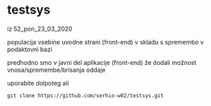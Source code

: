 # testsys
iz 52_pon_23_03_2020 

populacija vsebine uvodne strani (front-end) v skladu s spremembo v podaktovni bazi

predhodno smo v javni del aplikacije (front-end) že dodali možnost vnosa/spremembe/brisanja oddaje




uporabite dolpoteg ali
```
git clone https://github.com/serhio-w02/testsys.git
```

